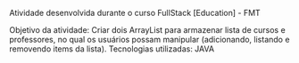 Atividade desenvolvida durante o curso FullStack [Education] - FMT

Objetivo da atividade: Criar dois ArrayList para armazenar lista de cursos e professores, no qual os usuários possam manipular (adicionando, listando e removendo items da lista).
Tecnologias utilizadas: JAVA
